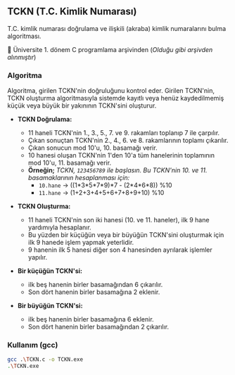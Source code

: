 ## TCKN (T.C. Kimlik Numarası)

T.C. kimlik numarası doğrulama ve ilişkili (akraba) kimlik numaralarını bulma algoritması.

:beginner: Üniversite 1. dönem C programlama arşivinden (_Olduğu gibi arşivden alınmıştır_)

### Algoritma
Algoritma, girilen TCKN'nin doğruluğunu kontrol eder.
Girilen TCKN'nin, TCKN oluşturma algoritmasıyla sistemde kayıtlı veya henüz kaydedilmemiş küçük veya büyük bir yakınının TCKN'sini oluşturur.

- **TCKN Doğrulama:**
  - 11 haneli TCKN'nin 1., 3., 5., 7. ve 9. rakamları toplanıp 7 ile çarpılır.
  - Çıkan sonuçtan TCKN'nin 2., 4., 6. ve 8. rakamlarının toplamı çıkarılır.
  - Çıkan sonucun mod 10'u, 10. basamağı verir.
  - 10 hanesi oluşan TCKN'nin 1'den 10'a tüm hanelerinin toplamının mod 10'u, 11. basamağı verir.
  - **Örneğin;**	_TCKN, `123456789` ile başlasın. Bu TCKN'nin 10. ve 11. basamaklarının hesaplanması için:_
    - `10.hane` -> ((1\*3\*5\*7\*9)\*7 - (2\*4\*6\*8)) %10
    - `11.hane` -> (1+2+3+4+5+6+7+8+9+10) %10

- **TCKN Oluşturma:**
  - 11 haneli TCKN'nin son iki hanesi (10. ve 11. haneler), ilk 9 hane yardımıyla hesaplanır.
  - Bu yüzden bir küçüğün veya bir büyüğün TCKN'sini oluşturmak için ilk 9 hanede işlem yapmak yeterlidir.
  - 9 hanenin ilk 5 hanesi diğer son 4 hanesinden ayrılarak işlemler yapılır.

- **Bir küçüğün TCKN'si:**
  - ilk beş hanenin birler basamağından 6 çıkarılır.
  - Son dört hanenin birler basamağına 2 eklenir.

- **Bir büyüğün TCKN'si:**
  - ilk beş hanenin birler basamağına 6 eklenir.
  - Son dört hanenin birler basamağından 2 çıkarılır.


### Kullanım (gcc)
```sh
gcc .\TCKN.c -o TCKN.exe
.\TCKN.exe
```
